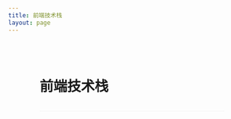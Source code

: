 ```yaml
---
title: 前端技术栈
layout: page
---
```


<script setup>
import CustomComponent from '../components/cardList.vue'
</script>

<div class="mine">
  <h1>前端技术栈</h1>
  <CustomComponent />
  <!-- <img :src="$withBase('/assets/logo/vue.jpeg')" alt="foo" /> -->
</div>

<style lang="less" scoped>
.mine {
  padding: 32px 64px;
  h1 {
    /* color: red; */
    font-weight: bold;
    font-size: 28px;
    border-bottom: 1px solid #f3f3f3;
    padding-bottom: 32px;
    margin-bottom: 32px;
  }
}
</style>
